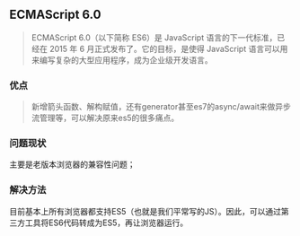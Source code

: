 ## ECMAScript 6.0

> ECMAScript 6.0（以下简称 ES6）是 JavaScript 语言的下一代标准，已经在 2015 年 6 月正式发布了。它的目标，是使得 JavaScript 语言可以用来编写复杂的大型应用程序，成为企业级开发语言。

### 优点

> 新增箭头函数、解构赋值，还有generator甚至es7的async/await来做异步流管理等，可以解决原来es5的很多痛点。

### 问题现状

主要是老版本浏览器的兼容性问题；

### 解决方法

目前基本上所有浏览器都支持ES5（也就是我们平常写的JS）。因此，可以通过第三方工具将ES6代码转成为ES5，再让浏览器运行。

